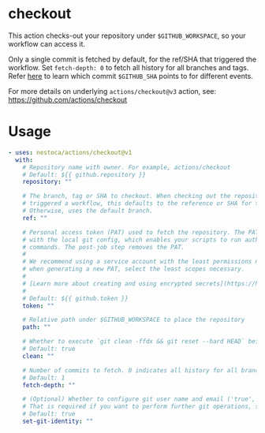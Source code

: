 # checkout

This action checks-out your repository under `$GITHUB_WORKSPACE`, so your workflow can access it.

Only a single commit is fetched by default, for the ref/SHA that triggered the workflow. Set `fetch-depth: 0` to fetch all history for all branches and tags. Refer [here](https://help.github.com/en/articles/events-that-trigger-workflows) to learn which commit `$GITHUB_SHA` points to for different events.

For more details on underlying `actions/checkout@v3` action, see: https://github.com/actions/checkout

# Usage

```yaml
- uses: nestoca/actions/checkout@v1
  with:
    # Repository name with owner. For example, actions/checkout
    # Default: ${{ github.repository }}
    repository: ""

    # The branch, tag or SHA to checkout. When checking out the repository that
    # triggered a workflow, this defaults to the reference or SHA for that event.
    # Otherwise, uses the default branch.
    ref: ""

    # Personal access token (PAT) used to fetch the repository. The PAT is configured
    # with the local git config, which enables your scripts to run authenticated git
    # commands. The post-job step removes the PAT.
    #
    # We recommend using a service account with the least permissions necessary. Also
    # when generating a new PAT, select the least scopes necessary.
    #
    # [Learn more about creating and using encrypted secrets](https://help.github.com/en/actions/automating-your-workflow-with-github-actions/creating-and-using-encrypted-secrets)
    #
    # Default: ${{ github.token }}
    token: ""

    # Relative path under $GITHUB_WORKSPACE to place the repository
    path: ""

    # Whether to execute `git clean -ffdx && git reset --hard HEAD` before fetching
    # Default: true
    clean: ""

    # Number of commits to fetch. 0 indicates all history for all branches and tags.
    # Default: 1
    fetch-depth: ""

    # (Optional) Whether to configure git user name and email ('true', the default) or not ('false').
    # That is required if you want to perform further git operations, such as committing and pushing changes.
    # Default: true
    set-git-identity: ""
```
